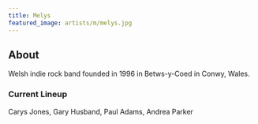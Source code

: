 ```yaml
---
title: Melys
featured_image: artists/m/melys.jpg
---
```

## About

Welsh indie rock band founded in 1996 in Betws-y-Coed in Conwy, Wales.

### Current Lineup

Carys Jones, Gary Husband, Paul Adams, Andrea Parker

